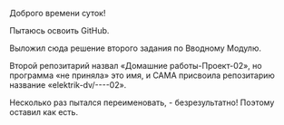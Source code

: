 Доброго времени суток!

Пытаюсь освоить GitHub.

Выложил сюда решение второго задания по Вводному Модулю.

Второй репозитарий назвал «Домашние работы-Проект-02», но программа «не приняла» это имя, и САМА присвоила репозитарию название «elektrik-dv/----02».

Несколько раз пытался переименовать, - безрезультатно!
Поэтому оставил как есть.
